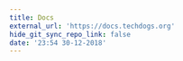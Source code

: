 ```yaml
---
title: Docs
external_url: 'https://docs.techdogs.org'
hide_git_sync_repo_link: false
date: '23:54 30-12-2018'
---
```


